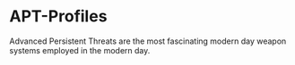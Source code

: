 # APT-Profiles
Advanced Persistent Threats are the most fascinating modern day weapon systems employed in the modern day. 
